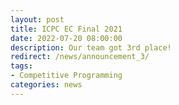 ```yaml
---
layout: post
title: ICPC EC Final 2021
date: 2022-07-20 08:00:00
description: Our team got 3rd place!
redirect: /news/announcement_3/
tags: 
- Competitive Programming
categories: news
---
```

